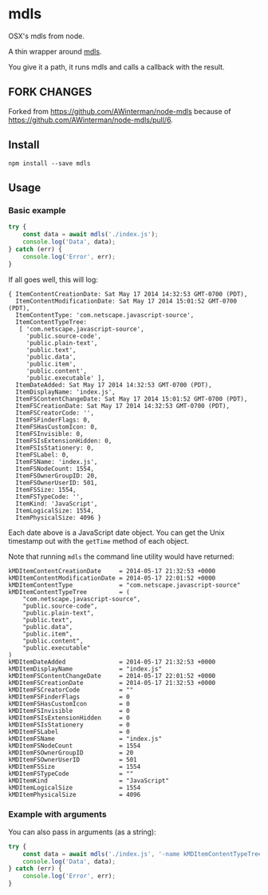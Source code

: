 # mdls

OSX's mdls from node.

A thin wrapper around [mdls](https://developer.apple.com/library/Mac/documentation/Darwin/Reference/ManPages/man1/mdls.1.html).

You give it a path, it runs mdls and calls a callback with the result.

## FORK CHANGES

Forked from https://github.com/AWinterman/node-mdls because of https://github.com/AWinterman/node-mdls/pull/6.

## Install

`npm install --save mdls`

## Usage

### Basic example

```js
try {
    const data = await mdls('./index.js');
    console.log('Data', data);
} catch (err) {
    console.log('Error', err);
}
```

If all goes well, this will log:

```
{ ItemContentCreationDate: Sat May 17 2014 14:32:53 GMT-0700 (PDT),
  ItemContentModificationDate: Sat May 17 2014 15:01:52 GMT-0700 (PDT),
  ItemContentType: 'com.netscape.javascript-source',
  ItemContentTypeTree:
   [ 'com.netscape.javascript-source',
     'public.source-code',
     'public.plain-text',
     'public.text',
     'public.data',
     'public.item',
     'public.content',
     'public.executable' ],
  ItemDateAdded: Sat May 17 2014 14:32:53 GMT-0700 (PDT),
  ItemDisplayName: 'index.js',
  ItemFSContentChangeDate: Sat May 17 2014 15:01:52 GMT-0700 (PDT),
  ItemFSCreationDate: Sat May 17 2014 14:32:53 GMT-0700 (PDT),
  ItemFSCreatorCode: '',
  ItemFSFinderFlags: 0,
  ItemFSHasCustomIcon: 0,
  ItemFSInvisible: 0,
  ItemFSIsExtensionHidden: 0,
  ItemFSIsStationery: 0,
  ItemFSLabel: 0,
  ItemFSName: 'index.js',
  ItemFSNodeCount: 1554,
  ItemFSOwnerGroupID: 20,
  ItemFSOwnerUserID: 501,
  ItemFSSize: 1554,
  ItemFSTypeCode: '',
  ItemKind: 'JavaScript',
  ItemLogicalSize: 1554,
  ItemPhysicalSize: 4096 }
```

Each date above is a JavaScript date object. You can get the Unix timestamp out
with the `getTime` method of each object.

Note that running `mdls` the command line utility would have returned:

```
kMDItemContentCreationDate     = 2014-05-17 21:32:53 +0000
kMDItemContentModificationDate = 2014-05-17 22:01:52 +0000
kMDItemContentType             = "com.netscape.javascript-source"
kMDItemContentTypeTree         = (
    "com.netscape.javascript-source",
    "public.source-code",
    "public.plain-text",
    "public.text",
    "public.data",
    "public.item",
    "public.content",
    "public.executable"
)
kMDItemDateAdded               = 2014-05-17 21:32:53 +0000
kMDItemDisplayName             = "index.js"
kMDItemFSContentChangeDate     = 2014-05-17 22:01:52 +0000
kMDItemFSCreationDate          = 2014-05-17 21:32:53 +0000
kMDItemFSCreatorCode           = ""
kMDItemFSFinderFlags           = 0
kMDItemFSHasCustomIcon         = 0
kMDItemFSInvisible             = 0
kMDItemFSIsExtensionHidden     = 0
kMDItemFSIsStationery          = 0
kMDItemFSLabel                 = 0
kMDItemFSName                  = "index.js"
kMDItemFSNodeCount             = 1554
kMDItemFSOwnerGroupID          = 20
kMDItemFSOwnerUserID           = 501
kMDItemFSSize                  = 1554
kMDItemFSTypeCode              = ""
kMDItemKind                    = "JavaScript"
kMDItemLogicalSize             = 1554
kMDItemPhysicalSize            = 4096
```

### Example with arguments

You can also pass in arguments (as a string):

```js
try {
    const data = await mdls('./index.js', '-name kMDItemContentTypeTree');
    console.log('Data', data);
} catch (err) {
    console.log('Error', err);
}
```
